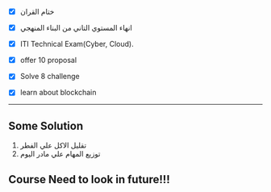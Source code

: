- [x] ختام القران
- [x] انهاء المستوي التاني من البناء المنهجي
- [x] ITI Technical Exam(Cyber, Cloud).
- [x] offer 10 proposal
- [x] Solve 8 challenge
- [x] learn about blockchain



----
## Some Solution

1. تقليل الاكل علي الفطر
2. توزيع المهام علي مادر اليوم

## Course Need to look in future!!!
